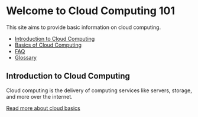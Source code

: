 # Welcome to Cloud Computing 101

This site aims to provide basic information on cloud computing.

- [Introduction to Cloud Computing](#introduction-to-cloud-computing)
- [Basics of Cloud Computing](cloud-basics.md)
- [FAQ](faq.md)
- [Glossary](glossary.md)

## Introduction to Cloud Computing

Cloud computing is the delivery of computing services like servers, storage, and more over the internet.

[Read more about cloud basics](cloud-basics.md)


